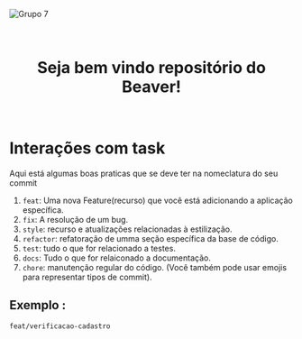 ![Grupo 7](https://user-images.githubusercontent.com/110926410/219435146-da34104e-3e66-4c49-896f-f2dcead3203f.png)

<br/>

<div align="center">
  
  # Seja bem vindo repositório do Beaver!
  
</div>

<br/>

# Interações com task

 Aqui está algumas boas praticas que se deve ter na nomeclatura do seu commit
 
 1. `feat`: Uma nova Feature(recurso) que você está adicionando a aplicação específica.
 2. `fix`: A resolução de um bug. 
 3. `style`: recurso e atualizações relacionadas à estilização.
 4. `refactor`: refatoração de umma seção específica da base de código.
 5. `test`: tudo o que for relacionado a testes.
 6. `docs`: Tudo o que for relaiconado a documentação.
 7. `chore`: manutenção regular do código.
 (Você também pode usar emojis para representar tipos de commit).
 
 ## Exemplo :
 
 `feat/verificacao-cadastro`
